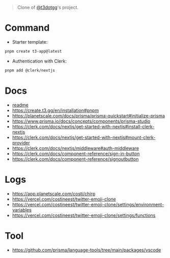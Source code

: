 > Clone of [@t3dotgg](https://github.com/t3dotgg/chirp)'s project.

# Command

- Starter template:

```bash
pnpm create t3-app@latest
```

- Authentication with Clerk:

```bash
pnpm add @clerk/nextjs
```

# Docs

- [readme](docs.md)
- https://create.t3.gg/en/installation#pnpm
- https://planetscale.com/docs/prisma/prisma-quickstart#initialize-prisma
- https://www.prisma.io/docs/concepts/components/prisma-studio
- https://clerk.com/docs/nextjs/get-started-with-nextjs#install-clerk-nextjs
- https://clerk.com/docs/nextjs/get-started-with-nextjs#mount-clerk-provider
- https://clerk.com/docs/nextjs/middleware#auth-middleware
- https://clerk.com/docs/component-reference/sign-in-button
- https://clerk.com/docs/component-reference/signoutbutton

# Logs

- https://app.planetscale.com/costi/chirp
- https://vercel.com/costineest/twitter-emoji-clone
- https://vercel.com/costineest/twitter-emoji-clone/settings/environment-variables
- https://vercel.com/costineest/twitter-emoji-clone/settings/functions

# Tool

- https://github.com/prisma/language-tools/tree/main/packages/vscode
